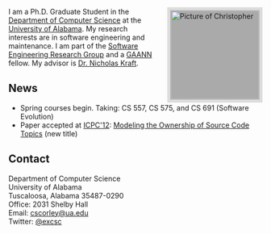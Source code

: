 <img style="border: 6px solid #ddd; height: 175px; float: right; padding: 1px; background: #aaa; margin-left: 20px;"
     src="/~cscorley/_dmedia/cscorley.jpg"
     title="Chris"
     alt="Picture of Christopher"/>

I am a Ph.D. Graduate Student in the [Department of Computer Science](http://cs.ua.edu/)
 at the [University of Alabama](http://www.ua.edu/).
My research interests are in software engineering and maintenance.
I am part of the [Software Engineering Research Group](http://software.eng.ua.edu/)
 and a [GAANN](http://gaann.cs.ua.edu/) fellow. My
advisor is [Dr. Nicholas Kraft](http://cs.ua.edu/~nkraft/).

News
----
* Spring courses begin. Taking: CS 557, CS 575, and CS 691 (Software Evolution)
* Paper accepted at [ICPC'12](http://icpc12.sosy-lab.org/):
  [Modeling the Ownership of Source Code Topics](http://software.eng.ua.edu/reports/SERG-2012-01) (new title)

Contact
-------
Department of Computer Science<br />
University of Alabama<br />
Tuscaloosa, Alabama 35487-0290<br />
Office: 2031 Shelby Hall<br />
Email: <span class="mailto">[cscorley@ua.edu](mailto:cscorley@ua.edu)</span><br />
Twitter: [@excsc](http://twitter.com/excsc)<br />
